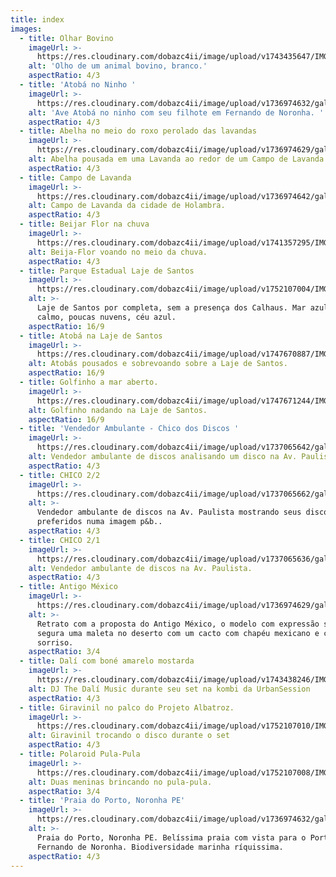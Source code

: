 ```yaml
---
title: index
images:
  - title: Olhar Bovino
    imageUrl: >-
      https://res.cloudinary.com/dobazc4ii/image/upload/v1743435647/IMG_3204_iog2ne.jpg
    alt: 'Olho de um animal bovino, branco.'
    aspectRatio: 4/3
  - title: 'Atobá no Ninho '
    imageUrl: >-
      https://res.cloudinary.com/dobazc4ii/image/upload/v1736974632/galeria/es3catepaaws13mbadpi.jpg
    alt: 'Ave Atobá no ninho com seu filhote em Fernando de Noronha. '
    aspectRatio: 4/3
  - title: Abelha no meio do roxo perolado das lavandas
    imageUrl: >-
      https://res.cloudinary.com/dobazc4ii/image/upload/v1736974629/galeria/uwysvbt1nxzpb2hw8q38.jpg
    alt: Abelha pousada em uma Lavanda ao redor de um Campo de Lavanda.
    aspectRatio: 4/3
  - title: Campo de Lavanda
    imageUrl: >-
      https://res.cloudinary.com/dobazc4ii/image/upload/v1736974642/galeria/j4sbmwmct4xyvbpzthss.jpg
    alt: Campo de Lavanda da cidade de Holambra.
    aspectRatio: 4/3
  - title: Beijar Flor na chuva
    imageUrl: >-
      https://res.cloudinary.com/dobazc4ii/image/upload/v1741357295/IMG_2891_kmnguc.jpg
    alt: Beija-Flor voando no meio da chuva.
    aspectRatio: 4/3
  - title: Parque Estadual Laje de Santos
    imageUrl: >-
      https://res.cloudinary.com/dobazc4ii/image/upload/v1752107004/IMG_3765_woy08d.jpg
    alt: >-
      Laje de Santos por completa, sem a presença dos Calhaus. Mar azulado
      calmo, poucas nuvens, céu azul.
    aspectRatio: 16/9
  - title: Atobá na Laje de Santos
    imageUrl: >-
      https://res.cloudinary.com/dobazc4ii/image/upload/v1747670887/IMG_3716_inrcuu.jpg
    alt: Atobás pousados e sobrevoando sobre a Laje de Santos.
    aspectRatio: 16/9
  - title: Golfinho a mar aberto.
    imageUrl: >-
      https://res.cloudinary.com/dobazc4ii/image/upload/v1747671244/IMG_3808_fmlant.jpg
    alt: Golfinho nadando na Laje de Santos.
    aspectRatio: 16/9
  - title: 'Vendedor Ambulante - Chico dos Discos '
    imageUrl: >-
      https://res.cloudinary.com/dobazc4ii/image/upload/v1737065642/galeria/IMG_2746-2_mt0jzx.jpg
    alt: Vendedor ambulante de discos analisando um disco na Av. Paulista.
    aspectRatio: 4/3
  - title: CHICO 2/2
    imageUrl: >-
      https://res.cloudinary.com/dobazc4ii/image/upload/v1737065662/galeria/IMG_2738-2_gfrxod.jpg
    alt: >-
      Vendedor ambulante de discos na Av. Paulista mostrando seus discos
      preferidos numa imagem p&b.. 
    aspectRatio: 4/3
  - title: CHICO 2/1
    imageUrl: >-
      https://res.cloudinary.com/dobazc4ii/image/upload/v1737065636/galeria/IMG_2743_oyhtjx.jpg
    alt: Vendedor ambulante de discos na Av. Paulista.
    aspectRatio: 4/3
  - title: Antigo México
    imageUrl: >-
      https://res.cloudinary.com/dobazc4ii/image/upload/v1736974629/galeria/fzsvmzt3qc6me5jjd39x.jpg
    alt: >-
      Retrato com a proposta do Antigo México, o modelo com expressão séria,
      segura uma maleta no deserto com um cacto com chapéu mexicano e com um
      sorriso.
    aspectRatio: 3/4
  - title: Dalí com boné amarelo mostarda
    imageUrl: >-
      https://res.cloudinary.com/dobazc4ii/image/upload/v1743438246/IMG_2693_wg7tow.jpg
    alt: DJ The Dalí Music durante seu set na kombi da UrbanSession
    aspectRatio: 4/3
  - title: Giravinil no palco do Projeto Albatroz.
    imageUrl: >-
      https://res.cloudinary.com/dobazc4ii/image/upload/v1752107010/IMG_0439_nmrpjm.jpg
    alt: Giravinil trocando o disco durante o set
    aspectRatio: 4/3
  - title: Polaroid Pula-Pula
    imageUrl: >-
      https://res.cloudinary.com/dobazc4ii/image/upload/v1752107008/IMG_0218_xvivva.jpg
    alt: Duas meninas brincando no pula-pula.
    aspectRatio: 3/4
  - title: 'Praia do Porto, Noronha PE'
    imageUrl: >-
      https://res.cloudinary.com/dobazc4ii/image/upload/v1736974632/galeria/d6dt6ytsucoxyofms6fb.jpg
    alt: >-
      Praia do Porto, Noronha PE. Belíssima praia com vista para o Porto de
      Fernando de Noronha. Biodiversidade marinha ríquissima.
    aspectRatio: 4/3
---
```


